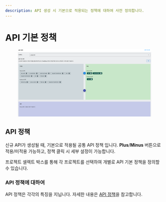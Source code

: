 ```yaml
---
description: API 생성 시 기본으로 적용되는 정책에 대하여 사전 정의합니다.
---
```


# API 기본 정책

<figure><img src="../../.gitbook/assets/image (71).png" alt=""><figcaption></figcaption></figure>

## API 정책

신규 API가 생성될 때, 기본으로 적용될 공통 API 정책 입니다. **Plus**/**Minus** 버튼으로 적용/미적용 가능하고, 정책 클릭 시 세부 설정이 가능합니다.

프로젝트 셀렉트 박스를 통해 각 프로젝트를 선택하여 개별로 API 기본 정책을 정의할 수 있습니다.&#x20;

### API 정책에 대하여

API 정책은 각각의 특징을 지닙니다. 자세한 내용은 [API 정책](../api/api-1/api.md#api-1)을 참고합니다.
